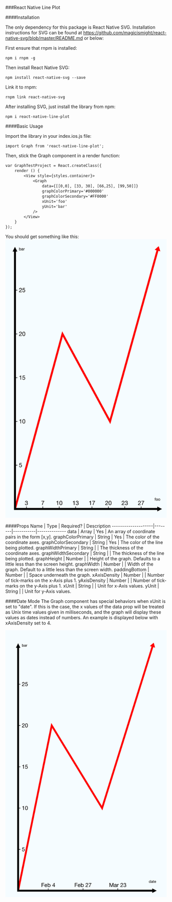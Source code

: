 ###React Native Line Plot

####Installation

The only dependency for this package is React Native SVG. Installation
instructions for SVG can be found at
https://github.com/magicismight/react-native-svg/blob/master/README.md
or below:

First ensure that rnpm is installed:
```
npm i rnpm -g
```
Then install React Native SVG:
```
npm install react-native-svg --save
```
Link it to rnpm:
```
rnpm link react-native-svg
```

After installing SVG, just install the library from npm:
```
npm i react-native-line-plot
```

####Basic Usage

Import the library in your index.ios.js file:
```
import Graph from 'react-native-line-plot';
```

Then, stick the Graph component in a render function:
```
var GraphTestProject = React.createClass({
    render () {
        <View style={styles.container}>
            <Graph
                data={[[0,0], [33, 30], [66,25], [99,50]]}
                graphColorPrimary='#000000'
                graphColorSecondary='#FF0000'
                xUnit='foo'
                yUnit='bar'
            />
        </View>    
    }
});
```

You should get something like this:
![example](./Images/example1.png)

####Props
Name                | Type   | Required? | Description
--------------------|--------|-----------|--------------
data                | Array  |  Yes      | An array of coordinate pairs in the form [x,y].
graphColorPrimary   | String |  Yes      | The color of the coordinate axes.
graphColorSecondary | String |  Yes      | The color of the line being plotted.
graphWidthPrimary   | String |           | The thickness of the coordinate axes.
graphWidthSecondary | String |           | The thickness of the line being plotted.
graphHeight         | Number |           | Height of the graph. Defaults to a little less than the screen height.
graphWidth          | Number |           | Width of the graph. Default to a little less than the screen width.
paddingBottom       | Number |           | Space underneath the graph.
xAxisDensity        | Number |           | Number of tick-marks on the x-Axis plus 1.
yAxisDensity        | Number |           | Number of tick-marks on the y-Axis plus 1.
xUnit               | String |           | Unit for x-Axis values.
yUnit               | String |           | Unit for y-Axis values.

####Date Mode
The Graph component has special behaviors when xUnit is set to "date". If this
is the case, the x values of the data prop will be treated as Unix time values
given in milliseconds, and the graph will display these values as dates instead
of numbers. An example is displayed below with xAxisDensity set to 4.

![example](./Images/example2.png)

